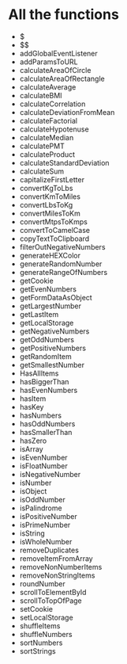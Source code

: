 # All the functions

- $
- $$
- addGlobalEventListener
- addParamsToURL
- calculateAreaOfCircle
- calculateAreaOfRectangle
- calculateAverage
- calculateBMI
- calculateCorrelation
- calculateDeviationFromMean
- calculateFactorial
- calculateHypotenuse
- calculateMedian
- calculatePMT
- calculateProduct
- calculateStandardDeviation
- calculateSum
- capitalizeFirstLetter
- convertKgToLbs
- convertKmToMiles
- convertLbsToKg
- convertMilesToKm
- convertMtpsToKmps
- convertToCamelCase
- copyTextToClipboard
- filterOutNegativeNumbers
- generateHEXColor
- generateRandomNumber
- generateRangeOfNumbers
- getCookie
- getEvenNumbers
- getFormDataAsObject
- getLargestNumber
- getLastItem
- getLocalStorage
- getNegativeNumbers
- getOddNumbers
- getPositiveNumbers
- getRandomItem
- getSmallestNumber
- HasAllItems
- hasBiggerThan
- hasEvenNumbers
- hasItem
- hasKey
- hasNumbers
- hasOddNumbers
- hasSmallerThan
- hasZero
- isArray
- isEvenNumber
- isFloatNumber
- isNegativeNumber
- isNumber
- isObject
- isOddNumber
- isPalindrome
- isPositiveNumber
- isPrimeNumber
- isString
- isWholeNumber
- removeDuplicates
- removeItemFromArray
- removeNonNumberItems
- removeNonStringItems
- roundNumber
- scrollToElementById
- scrollToTopOfPage
- setCookie
- setLocalStorage
- shuffleItems
- shuffleNumbers
- sortNumbers
- sortStrings
